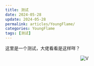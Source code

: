 ```yaml
---
title: 测试
date: 2024-05-28
update: 2024-05-28
permalink: articles/YoungFlame/
categories: YoungFlame
tags: [测试]
---
```


这里是一个测试，大佬看看是这样咩？

<!--More-->

<div style="text-align:center">

![V](articles/YoungFlame/img/avatar.png)

</div>